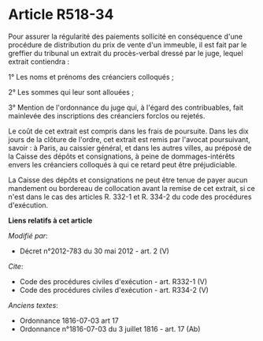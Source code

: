 # Article R518-34

Pour assurer la régularité des paiements sollicité en conséquence d'une procédure de distribution du prix de vente d'un
immeuble, il est fait par le greffier du tribunal un extrait du procès-verbal dressé par le juge, lequel extrait
contiendra : 

1° Les noms et prénoms des créanciers colloqués ; 

2° Les sommes qui leur sont allouées ; 

3° Mention de l'ordonnance du juge qui, à l'égard des contribuables, fait mainlevée des inscriptions des créanciers forclos
ou rejetés. 

Le coût de cet extrait est compris dans les frais de poursuite. Dans les dix jours de la clôture de l'ordre, cet extrait est
remis par l'avocat poursuivant, savoir : à Paris, au caissier général, et dans les autres villes, au préposé de la Caisse des
dépôts et consignations, à peine de dommages-intérêts envers les créanciers colloqués à qui ce retard peut être
préjudiciable. 

La Caisse des dépôts et consignations ne peut être tenue de payer aucun mandement ou bordereau de collocation avant la remise
de cet extrait, si ce n'est dans le cas des articles R. 332-1 et R. 334-2 du code des procédures d'exécution.

**Liens relatifs à cet article**

_Modifié par_:

  - Décret n°2012-783 du 30 mai 2012 - art. 2 (V)

_Cite_:

  - Code des procédures civiles d'exécution - art. R332-1 (V)
  - Code des procédures civiles d'exécution - art. R334-2 (V)

_Anciens textes_:

  - Ordonnance 1816-07-03 art 17
  - Ordonnance n°1816-07-03 du 3 juillet 1816 - art. 17 (Ab)
